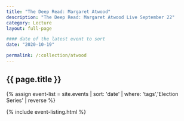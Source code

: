 ```yaml
---
title: "The Deep Read: Margaret Atwood"
description: "The Deep Read: Margaret Atwood Live September 22"
category: Lecture
layout: full-page

#### date of the latest event to sort
date: "2020-10-19"

permalink: /:collection/atwood
---
```

<section id="main-content">
<div class="grid-container large">
<section class="heading">
<h2 class="underline">{{ page.title }}</h2>
</section>

<div class="events-card-list fade-out-siblings">
{% assign event-list = site.events | sort: 'date' | where: 'tags','Election Series' | reverse %}

{% include event-listing.html %}
